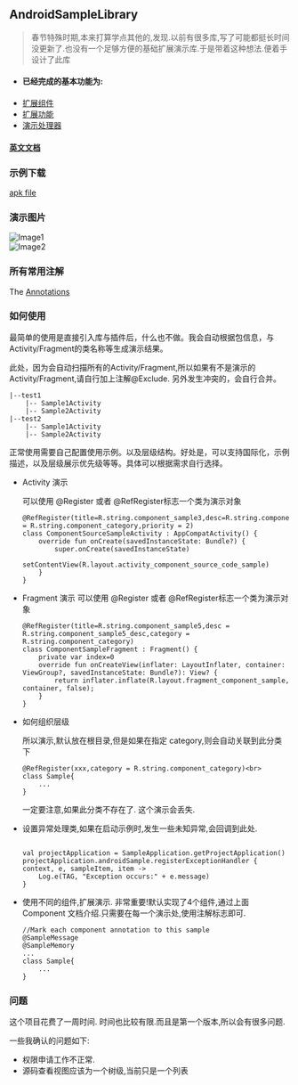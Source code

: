 ## AndroidSampleLibrary

>  春节特殊时期,本来打算学点其他的,发现.以前有很多库,写了可能都挺长时间没更新了.也没有一个足够方便的基础扩展演示库.于是带着这种想法.便着手设计了此库

* #### 已经完成的基本功能为:
* [扩展组件](component/sampleCompoent.md)
* [扩展功能](function/sampleFunction.md)
* [演示处理器](actionprocessor/actionProcessor.md)

#### [英文文档](../readme.md)

### 示例下载
[apk file](https://github.com/momodae/AndroidSampleLibrary/raw/master/apk/app-debug.apk)

### 演示图片

![Image1](https://github.com/momodae/LibraryResources/blob/master/AndroidSampleLibrary/image/image1.gif?raw=true)<br>
![Image2](https://github.com/momodae/LibraryResources/blob/master/AndroidSampleLibrary/image/image2.gif?raw=true)<br>

### 所有常用注解
The [Annotations](document/annotations/sampleAnnotation.md)

### 如何使用
最简单的使用是直接引入库与插件后，什么也不做。我会自动根据包信息，与Activity/Fragment的类名称等生成演示结果。<p>
此处，因为会自动扫描所有的Activity/Fragment,所以如果有不是演示的Activity/Fragment,请自行加上注解@Exclude.
另外发生冲突的，会自行合并。
```
|--test1
    |-- Sample1Activity
    |-- Sample2Activity
|--test2
    |-- Sample1Activity
    |-- Sample2Activity
```

正常使用需要自己配置使用示例。以及层级结构。好处是，可以支持国际化，示例描述，以及层级展示优先级等等。具体可以根据需求自行选择。

*  Activity 演示

    可以使用 @Register 或者 @RefRegister标志一个类为演示对象<br>

    ```
    @RefRegister(title=R.string.component_sample3,desc=R.string.component_sample3_desc,category = R.string.component_category,priority = 2)
    class ComponentSourceSampleActivity : AppCompatActivity() {
        override fun onCreate(savedInstanceState: Bundle?) {
            super.onCreate(savedInstanceState)
            setContentView(R.layout.activity_component_source_code_sample)
        }
    }
    ```

*  Fragment 演示
    可以使用 @Register 或者 @RefRegister标志一个类为演示对象<br>

    ```
    @RefRegister(title=R.string.component_sample5,desc = R.string.component_sample5_desc,category = R.string.component_category)
    class ComponentSampleFragment : Fragment() {
        private var index=0
        override fun onCreateView(inflater: LayoutInflater, container: ViewGroup?, savedInstanceState: Bundle?): View? {
            return inflater.inflate(R.layout.fragment_component_sample, container, false);
        }
    }
    ```

* 如何组织层级

    所以演示,默认放在根目录,但是如果在指定 category,则会自动关联到此分类下<br>
    ```
    @RefRegister(xxx,category = R.string.component_category)<br>
    class Sample{
        ...
    }
    ```

   一定要注意,如果此分类不存在了. 这个演示会丢失.

*  设置异常处理类,如果在启动示例时,发生一些未知异常,会回调到此处.

    ```

    val projectApplication = SampleApplication.getProjectApplication()
    projectApplication.androidSample.registerExceptionHandler { context, e, sampleItem, item ->
        Log.e(TAG, "Exception occurs:" + e.message)
    }
    ```

* 使用不同的组件,扩展演示. 非常重要!默认实现了4个组件,通过上面Component 文档介绍.只需要在每一个演示处,使用注解标志即可.

    ```
    //Mark each component annotation to this sample
    @SampleMessage
    @SampleMemory
    ...
    class Sample{
        ...
    }
    ```


### 问题

这个项目花费了一周时间. 时间也比较有限.而且是第一个版本,所以会有很多问题.

一些我确认的问题如下:

* 权限申请工作不正常.
* 源码查看视图应该为一个树级,当前只是一个列表

